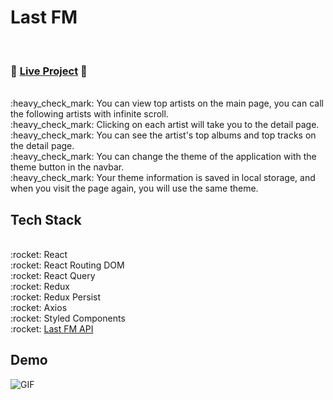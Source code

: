 # Last FM
<br />

### :tada: <a href="https://lastfm.netlify.app/">Live Project</a> :tada:


<br /> 
:heavy_check_mark: You can view top artists on the main page, you can call the following artists with infinite scroll. <br />
:heavy_check_mark: Clicking on each artist will take you to the detail page. <br />
:heavy_check_mark: You can see the artist's top albums and top tracks on the detail page. <br />
:heavy_check_mark: You can change the theme of the application with the theme button in the navbar. <br />
:heavy_check_mark: Your theme information is saved in local storage, and when you visit the page again, you will use the same theme.


<br />

## Tech Stack

<br />
:rocket: React <br />
:rocket: React Routing DOM <br />
:rocket: React Query <br />
:rocket: Redux <br />
:rocket: Redux Persist <br />
:rocket: Axios <br />
:rocket: Styled Components <br />
:rocket: <a href="https://www.last.fm/api"> Last FM API </a> <br />

## Demo

 ![GIF](src/assets/LastFM.jpg)

